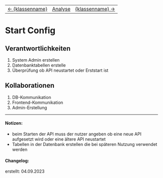 <table>
<tbody>
  <tr>
    <td>
        <a href='crc-{klassenname}.md'>
            ← {klassenname}
        </a>
    </td>
    <td>
        <a href='CRC_Start_Condig.md'>
            Analyse
        </a>
    </td>
    <td>
        <a href='crc-{klassenname}.md'>
            {klassenname} →
        </a>
    </td>
  </tr>
</tbody>
</table>

# Start Config
## Verantwortlichkeiten
<!-- Wissen, welches verwaltet und angeboten wird, Aktion die angeboten werden, öffentliche Leistung -->
<!-- "Walkthrough" -> Szenarien zur Anwendung des Systems -->
<!-- Nichts, was eine andere Klasse machen könnte -->
<!-- Die Sachen die die Klasse macht -> keiner anderen Klasse geben -->
<!-- zentrale Verantwortlichkeiten vs verteilt -->
1. System Admin erstellen
2. Datenbanktabellen erstelle
3. Überprüfung ob API neustartet oder Erststart ist 

## Kollaborationen
<!-- Kann die Klasse die Verantwortlichkeiten selbständig erfüllen? Was benötigt sie von welcher Klasse? -->
<!-- Was weiß die Klasse? Welche anderen Klassen benötigen die Informationen? -->
1. DB-Kommunikation
2. Frontend-Kommunikation
3. Admin-Erstellung

---
#### Notizen:
<!-- Hier Notizen zum Denkprozess, Hintergrundgedanken, Klarstellungen hinzufügen  -->
- beim Starten der API muss der nutzer angeben ob eine neue API aufgesetzt wird oder eine ältere API neustartet
- Tabellen in der Datenbank erstellen die bei späteren Nutzung verwendet werden 

#### Changelog:
erstellt: 04.09.2023
<!-- Hier eventuelle Abänderungen dokumentieren -->